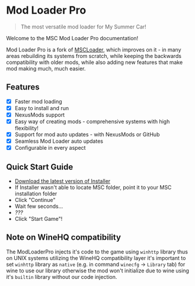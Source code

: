 # Mod Loader Pro

> The most versatile mod loader for My Summer Car!

Welcome to the MSC Mod Loader Pro documentation!

Mod Loader Pro is a fork of [MSCLoader](https://github.com/piotrulos/MSCModLoader), which improves on it - in many areas rebuilding its systems from scratch, while keeping the backwards compatibility with older mods, while also adding new features that make mod making much, much easier.

## Features

- [x] Faster mod loading
- [x] Easy to install and run
- [x] NexusMods support
- [x] Easy way of creating mods - comprehensive systems with high flexibility!
- [x] Support for mod auto updates - with NexusMods or GitHub
- [x] Seamless Mod Loader auto updates
- [x] Configurable in every aspect

## Quick Start Guide

- [Download the latest version of Installer](https://github.com/MSCLoaderPro/docs/releases)
- If Installer wasn't able to locate MSC folder, point it to your MSC installation folder
- Click "Continue"
- Wait few seconds...
- *???*
- Click "Start Game"!

<script>
var sequence = [ 38, 38, 40, 40, 37, 39, 37, 39, 66, 65 ];
var position = 0;

document.addEventListener('keydown', function(event) {
    if (event.keyCode == sequence[position]) {
        position++;
        if (position >= sequence.length) {
            window.location.href = "#/Snake.md";
        }
    }
    else {
        position = 0;
    }
});
</script>


## Note on WineHQ compatibility

The ModLoaderPro injects it's code to the game using `winhttp` library thus on UNIX systems utilizing the WineHQ compatibility layer it's important to set `winhttp` library as `native` (e.g. in command `winecfg` -> `Library` tab) for wine to use our library otherwise the mod won't initialize due to wine using it's `builtin` library without our code injection.
